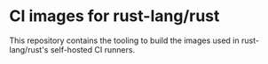 # CI images for rust-lang/rust

This repository contains the tooling to build the images used in
rust-lang/rust's self-hosted CI runners.
